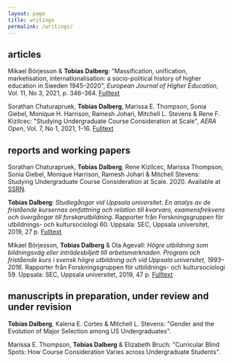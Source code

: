 ```yaml
---
layout: page
title: writings
permalink: /writings/
---
```


## articles

Mikael Börjesson & **Tobias Dalberg**: "Massification, unification, marketisation, internationalisation: a socio-political history of higher education in Sweden 1945–2020", *European Journal of Higher Education*, Vol. 11, No 3, 2021, p. 346–364. [Fulltext](https://doi.org/10.1080/21568235.2021.1945473)

Sorathan Chaturapruek, **Tobias Dalberg**, Marissa E. Thompson, Sonia Giebel, Monique H. Harrison, Ramesh Johari, Mitchell L. Stevens & Rene F. Kizilcec: "Studying Undergraduate Course Consideration at Scale", *AERA Open*, Vol. 7, No 1, 2021, 1-16. [Fulltext](https://doi.org/10.1177/2332858421991148) 

## reports and working papers

Sorathan Chaturapruek, **Tobias Dalberg**, Rene Kizilcec, Marissa Thompson, Sonia Giebel, Monique Harrison, Ramesh Johari & Mitchell Stevens: Studying Undergraduate Course Consideration at Scale. 2020. Available at [SSRN](http://dx.doi.org/10.2139/ssrn.3432748).

**Tobias Dalberg**: _Studiegångar vid Uppsala universitet. En analys av de fristående kursernas omfattning och relation till kvarvaro, examensfrekvens och övergångar till forskarutbildning_. Rapporter från Forskningsgruppen för utbildnings- och kultursociologi 60. Uppsala: SEC, Uppsala universitet, 2019, 27 p. [Fulltext](http://www.skeptron.uu.se/broady/sec/sec-60.pdf)

Mikael Börjesson, **Tobias Dalberg** & Ola Agevall: _Högre utbildning som bildningsväg eller inträdesbiljett till arbetsmarknaden. Program och fristående kurs i svensk högre utbildning och vid Uppsala universitet, 1993–2016_. Rapporter från Forskningsgruppen för utbildnings- och kultursociologi 59. Uppsala: SEC, Uppsala universitet, 2019, 47 p. [Fulltext](http://www.skeptron.uu.se/broady/sec/sec-59.pdf)

## manuscripts in preparation, under review and under revision

**Tobias Dalberg**, Kalena E. Cortes & Mitchell L. Stevens: "Gender and the Evolution of Major Selection among US Undergraduates".

Marissa E. Thompson, **Tobias Dalberg** & Elizabeth Bruch: "Curricular Blind Spots: How Course Consideration Varies across Undergraduate Students".

